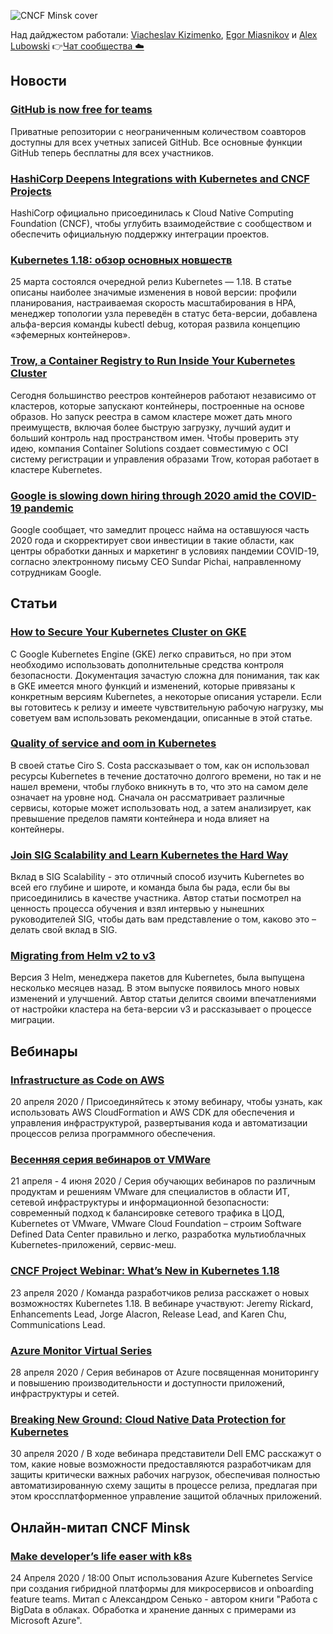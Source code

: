 ![CNCF Minsk cover](https://raw.githubusercontent.com/cncfminsk/digest/master/Digest_cover.jpg)

Над дайджестом работали: [Viacheslav Kizimenko](https://www.linkedin.com/in/viachaslau-kizimenko-185144115/), [Egor Miasnikov](https://www.linkedin.com/in/miasnikov/) и [Alex Lubowski](https://www.linkedin.com/in/aliaksandr-lubouski/)
👉[Чат сообщества ☁️](https://t.me/CNCFMinskChat)

## Новости

### [GitHub is now free for teams](https://github.blog/2020-04-14-github-is-now-free-for-teams/)

Приватные репозитории с неограниченным количеством соавторов доступны для всех учетных записей GitHub. Все основные функции GitHub теперь бесплатны для всех участников.

### [HashiCorp Deepens Integrations with Kubernetes and CNCF Projects](https://thenewstack.io/hashicorp-deepens-integrations-with-kubernetes-and-cncf-projects/)

HashiCorp официально присоединилась к Cloud Native Computing Foundation (CNCF), чтобы углубить взаимодействие с сообществом и обеспечить официальную поддержку интеграции проектов.

### [Kubernetes 1.18: обзор основных новшеств](https://m.habr.com/ru/company/flant/blog/493284/)

25 марта состоялся очередной релиз Kubernetes — 1.18. В статье описаны наиболее значимые изменения в новой версии: профили планирования, настраиваемая скорость масштабирования в HPA, менеджер топологии узла переведён в статус бета-версии, добавлена альфа-версия команды kubectl debug, которая развила концепцию «эфемерных контейнеров».

### [Trow, a Container Registry to Run Inside Your Kubernetes Cluster](https://thenewstack.io/trow-a-container-registry-to-run-inside-a-kubernetes-cluster/)

Сегодня большинство реестров контейнеров работают независимо от кластеров, которые запускают контейнеры, построенные на основе образов. Но запуск реестра в самом кластере может дать много преимуществ, включая более быструю загрузку, лучший аудит и больший контроль над пространством имен. Чтобы проверить эту идею, компания Container Solutions создает совместимую с OCI систему регистрации и управления образами Trow, которая работает в кластере Kubernetes.

### [Google is slowing down hiring through 2020 amid the COVID-19 pandemic](https://www.theverge.com/2020/4/15/21222942/google-slowing-down-hiring-through-2020-covid-19-pandemic)

Google сообщает, что замедлит процесс найма на оставшуюся часть 2020 года и скорректирует свои инвестиции в такие области, как центры обработки данных и маркетинг в условиях пандемии COVID-19, согласно электронному письму CEO Sundar Pichai, направленному сотрудникам Google.

## Статьи

### [How to Secure Your Kubernetes Cluster on GKE](https://devops.com/how-to-secure-your-kubernetes-cluster-on-gke/)

С Google Kubernetes Engine (GKE) легко справиться, но при этом необходимо использовать дополнительные средства контроля безопасности. Документация зачастую сложна для понимания, так как в GKE имеется много функций и изменений, которые привязаны к конкретным версиям Kubernetes, а некоторые описания устарели. Если вы готовитесь к релизу и имеете чувствительную рабочую нагрузку, мы советуем вам использовать рекомендации, описанные в этой статье.

### [Quality of service and oom in Kubernetes](https://ops.tips/notes/kubelet-qos-and-oom/)

В своей статье Ciro S. Costa рассказывает о том, как он использовал ресурсы Kubernetes в течение достаточно долгого времени, но так и не нашел времени, чтобы глубоко вникнуть в то, что это на самом деле означает на уровне нод. Сначала он рассматривает различные сервисы, которые может использовать нод, а затем анализирует, как превышение пределов памяти контейнера и нода влияет на контейнеры.

### [Join SIG Scalability and Learn Kubernetes the Hard Way](https://kubernetes.io/blog/2020/03/19/join-sig-scalability/)

Вклад в SIG Scalability - это отличный способ изучить Kubernetes во всей его глубине и широте, и команда была бы рада, если бы вы присоединились в качестве участника. Автор статьи посмотрел на ценность процесса обучения и взял интервью у нынешних руководителей SIG, чтобы дать вам представление о том, каково это –делать свой вклад в SIG.

### [Migrating from Helm v2 to v3](https://geeksocket.in/posts/helm-2-3-migration/)

Версия 3 Helm, менеджера пакетов для Kubernetes, была выпущена несколько месяцев назад. В этом выпуске появилось много новых изменений и улучшений. Автор статьи делится своими впечатлениями от настройки кластера на бета-версии v3 и рассказывает о процессе миграции.

## Вебинары

### [Infrastructure as Code on AWS](https://pages.awscloud.com/AWS-Online-Tech-Talks_2020_0403-DEV.html)

20 апреля 2020 / Присоединяйтесь к этому вебинару, чтобы узнать, как использовать AWS CloudFormation и AWS CDK для обеспечения и управления инфраструктурой, развертывания кода и автоматизации процессов релиза программного обеспечения.

### [Весенняя серия вебинаров от VMWare](https://onlinexperiences.com/scripts/Server.nxp?LASCmd=AI%3A4%3BF%3AAPIUTILS!51004&PageID=E0CB07CF-B083-40E5-AF97-408F355E8F66)

21 апреля - 4 июня 2020 / Серия обучающих вебинаров по различным продуктам и решениям VMware для специалистов в области ИТ, сетевой инфраструктуры и информационной безопасности: современный подход к балансировке сетевого трафика в ЦОД, Kubernetes от VMware, VMware Cloud Foundation – строим Software Defined Data Center правильно и легко, разработка мультиоблачных Kubernetes-приложений, сервис-меш.

### [CNCF Project Webinar: What’s New in Kubernetes 1.18](https://www.cncf.io/webinars/kubernetes-1-18/)

23 апреля 2020 / Команда разработчиков релиза расскажет о новых возможностях Kubernetes 1.18. В вебинаре участвуют: Jeremy Rickard, Enhancements Lead, Jorge Alacron, Release Lead, and Karen Chu, Communications Lead.

### [Azure Monitor Virtual Series](https://info.microsoft.com/Azure-Monitor-Virtual-Series-Registration.html)

28 апреля 2020 / Серия вебинаров от Azure посвященная мониторингу и повышению производительности и доступности приложений, инфраструктуры и сетей.

### [Breaking New Ground: Cloud Native Data Protection for Kubernetes](https://www.brighttalk.com/webcast/13935/390452?utm_source=brighttalk-portal&utm_medium=web&utm_content=cloud%20native&utm_campaign=webcasts-search-results-feed)

30 апреля 2020 / В ходе вебинара представители Dell EMC расскажут о том, какие новые возможности предоставляются разработчикам для защиты критически важных рабочих нагрузок, обеспечивая полностью автоматизированную схему защиты в процессе релиза, предлагая при этом кроссплатформенное управление защитой облачных приложений.

## Онлайн-митап CNCF Minsk

### [Make developer’s life easer with k8s](https://www.meetup.com/ru-RU/CNCFMinsk/events/270103941/)

24 Апреля 2020 / 18:00 Опыт использования Azure Kubernetes Service при создания гибридной платформы для микросервисов и onboarding feature teams. Митап с Александром Сенько - автором книги "Работа с BigData в облаках. Обработка и хранение данных с примерами из Microsoft Azure".
